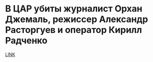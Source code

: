 # В ЦАР убиты журналист Орхан Джемаль, режиссер Александр Расторгуев и оператор Кирилл Радченко



[LINK](https://varlamov.ru/3029937.html)